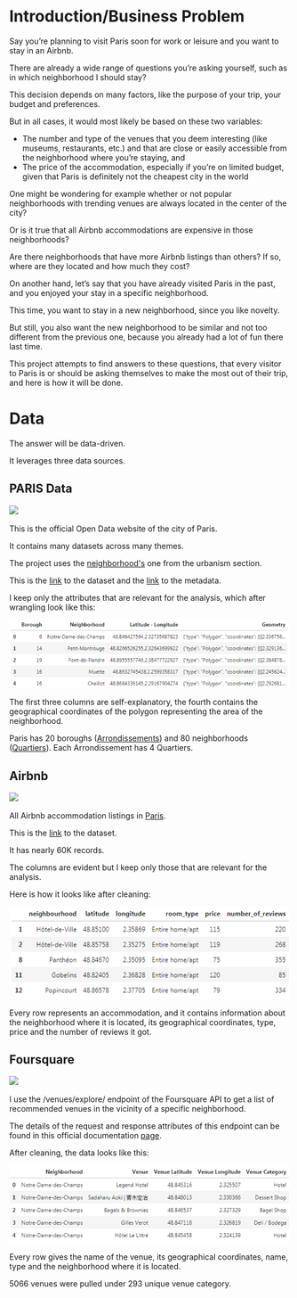 # Introduction/Business Problem
Say you’re planning to visit Paris soon for work or leisure and you want to stay in an Airbnb.

There are already a wide range of questions you’re asking yourself, such as in which neighborhood I should stay?

This decision depends on many factors, like the purpose of your trip, your budget and preferences.

But in all cases, it would most likely be based on these two variables:

- The number and type of the venues that you deem interesting (like museums, restaurants, etc.) and that are close or easily accessible from the neighborhood where you’re staying, and
- The price of the accommodation, especially if you’re on limited budget, given that Paris is definitely not the cheapest city in the world

One might be wondering for example whether or not popular neighborhoods with trending venues are always located in the center of the city?

Or is it true that all Airbnb accommodations are expensive in those neighborhoods?

Are there neighborhoods that have more Airbnb listings than others? If so, where are they located and how much they cost?

On another hand, let’s say that you have already visited Paris in the past, and you enjoyed your stay in a specific neighborhood.

This time, you want to stay in a new neighborhood, since you like novelty.

But still, you also want the new neighborhood to be similar and not too different from the previous one, because you already had a lot of fun there last time.

This project attempts to find answers to these questions, that every visitor to Paris is or should be asking themselves to make the most out of their trip, and here is how it will be done.

# Data
The answer will be data-driven.

It leverages three data sources.

## PARIS Data

<img src="https://opendata.paris.fr/assets/theme_image/header.png"/>

This is the official Open Data website of the city of Paris.

It contains many datasets across many themes.

The project uses the [neighborhood's](https://opendata.paris.fr/explore/dataset/quartier_paris/information/) one from the urbanism section.

This is the [link](https://opendata.paris.fr/explore/dataset/quartier_paris/download/?format=csv&timezone=Europe/Berlin&lang=fr&use_labels_for_header=true&csv_separator=%3B) to the dataset and the [link](https://opendata.paris.fr/api/datasets/1.0/quartier_paris/attachments/quartier_pdf/) to the metadata.

I keep only the attributes that are relevant for the analysis, which after wrangling look like this:

<img src="https://github.com/dsait/Coursera_Capstone/blob/master/paris-neighborhoods-df.png"/>

The first three columns are self-explanatory, the fourth contains the geographical coordinates of the polygon representing the area of the neighborhood.

Paris has 20 boroughs ([Arrondissements](https://en.wikipedia.org/wiki/Arrondissements_of_Paris)) and 80 neighborhoods ([Quartiers](https://en.wikipedia.org/wiki/Quarters_of_Paris)). Each Arrondissement has 4 Quartiers.

## Airbnb

<img height="128" with="128" src="https://news.airbnb.com/wp-content/uploads/sites/4/2017/01/airbnb_vertical_lockup_web.png"/>

All Airbnb accommodation listings in [Paris](http://insideairbnb.com/get-the-data.html).

This is the [link](http://data.insideairbnb.com/france/ile-de-france/paris/2020-04-15/visualisations/listings.csv) to the dataset.

It has nearly 60K records.

The columns are evident but I keep only those that are relevant for the analysis.

Here is how it looks like after cleaning:

<img src="https://github.com/dsait/Coursera_Capstone/blob/master/paris-listings-df.png"/>

Every row represents an accommodation, and it contains information about the neighborhood where it is located, its geographical coordinates, type, price and the number of reviews it got.

## Foursquare

<img height="128" with="128" src="https://img.pngio.com/company-entertainment-food-foursquare-nightlife-perfect-foursquare-png-512_512.png"/>

I use the /venues/explore/ endpoint of the Foursquare API to get a list of recommended venues in the vicinity of a specific neighborhood.

The details of the request and response attributes of this endpoint can be found in this official documentation [page](https://developer.foursquare.com/docs/api-reference/venues/explore/).

After cleaning, the data looks like this:

<img src="https://github.com/dsait/Coursera_Capstone/blob/master/paris-venues-df.png"/>

Every row gives the name of the venue, its geographical coordinates, name, type and the neighborhood where it is located.

5066 venues were pulled under 293 unique venue category.
